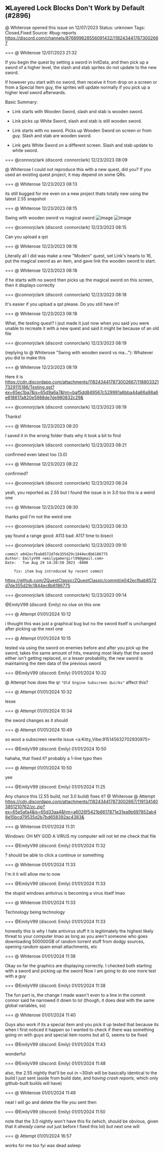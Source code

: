 ## ❌Layered Lock Blocks Don't Work by Default (#2896)
@ Whiterose opened this issue on 12/07/2023
Status: unknown
Tags: Closed,Fixed
Source: #bug-reports https://discord.com/channels/876899628556091432/1182434417873002667


=== @ Whiterose 12/07/2023 21:32

If you begin the quest by setting a sword in InitData, and then pick up a sword of a higher level, the slash and stab sprites do not update to the new sword.

If however you start with no sword, then receive it from drop on a screen or from a Special Item guy, the sprites will update normally if you pick up a higher level sword afterwards.

Basic Summary:
- Link starts with Wooden Sword, slash and stab is wooden sword. 
- Link picks up White Sword, slash and stab is still wooden sword.

- Link starts with no sword. Picks up Wooden Sword on screen or from guy. Slash and stab are wooden sword.
- Link gets White Sword on a different screen. Slash and stab update to white sword.

=== @connorjclark (discord: connorclark) 12/23/2023 08:09

@ Whiterose I could not reproduce this with a new quest, did you?
If you used an existing quest project, it may depend on some QRs.

=== @ Whiterose 12/23/2023 08:13

its still bugged for me even on a new project thats totally new using the latest 2.55 snapshot

=== @ Whiterose 12/23/2023 08:15

Swing with wooden sword vs magical sword
![image](https://cdn.discordapp.com/attachments/1182434417873002667/1188032063702577192/zc_screen00117.png?ex=65ec1a94&is=65d9a594&hm=069cb365f8fd6499d8016cbac7a96cdb45d0d1e1525d9d8cbc5f515644222704&)
![image](https://cdn.discordapp.com/attachments/1182434417873002667/1188032064147177572/zc_screen00119.png?ex=65ec1a94&is=65d9a594&hm=6de85b4363d3fd1e8dc2639a06f43a9e42c5055c851fd72c6b67693c42b96b47&)

=== @connorjclark (discord: connorclark) 12/23/2023 08:15

Can you upload a qst

=== @ Whiterose 12/23/2023 08:16

Literally all I did was make a new "Modern" quest, set Link's hearts to 16, put the magical sword as an item, and gave link the wooden sword to start.

=== @ Whiterose 12/23/2023 08:18

if he starts with no sword then picks up the magical sword on this screen, then it displays correctly

=== @connorjclark (discord: connorclark) 12/23/2023 08:18

It's easier if you upload a qst please.
Do you still have it?

=== @ Whiterose 12/23/2023 08:18

What, the testing quest?
I jsut made it just now when you said you were unable to recreate it with a new quest and said it might be because of an old file

=== @connorjclark (discord: connorclark) 12/23/2023 08:19

(replying to @ Whiterose "Swing with wooden sword vs ma…"): Whatever you did to make this

=== @ Whiterose 12/23/2023 08:19

Here it is
https://cdn.discordapp.com/attachments/1182434417873002667/1188033217329115186/Testing.qst?ex=65ec1ba7&is=65d9a6a7&hm=baf5dd849567c529991a6bba44a66a98a6e618617a820e5988de7de980832c29&

=== @connorjclark (discord: connorclark) 12/23/2023 08:19

Thanks!

=== @ Whiterose 12/23/2023 08:20

I saved it in the wrong folder
thats why it took a bit to find

=== @connorjclark (discord: connorclark) 12/23/2023 08:21

confirmed even latest too (3.0)

=== @ Whiterose 12/23/2023 08:22

confirmed?

=== @connorjclark (discord: connorclark) 12/23/2023 08:24

yeah, you reported as 2.55 but I found the issue is in 3.0 too
this is a weird one

=== @ Whiterose 12/23/2023 08:30

thanks god I'm not the weird one

=== @connorjclark (discord: connorclark) 12/23/2023 08:33

yay found a range
good: A113
bad: A117
time to bisect

=== @connorjclark (discord: connorclark) 12/23/2023 09:10

```
commit e042ecfbab8572d7de355d29c1844ec8b6186775
Author: EmilyV99 <emilygamergirl99@gmail.com>
Date:   Tue Aug 29 14:20:50 2023 -0400

    fix: item bug introduced by recent commit
```

https://github.com/ZQuestClassic/ZQuestClassic/commit/e042ecfbab8572d7de355d29c1844ec8b6186775

=== @connorjclark (discord: connorclark) 12/23/2023 09:14

@EmilyV99 (discord: Emily) no clue on this one

=== @ Attempt 01/01/2024 10:12

i thought this was just a graphical bug but no
the sword itself is unchanged after picking up the next one

=== @ Attempt 01/01/2024 10:15

tested via using the sword on enemies before and after you pick up the sword, takes the same amount of hits, meaning most likely that the sword either isn't getting replaced, or a lesser probability, the new sword is maintaining the item data of the previous sword

=== @EmilyV99 (discord: Emily) 01/01/2024 10:32

@ Attempt how does the qr `"Old Engine Subscreen Quirks"` affect this?

=== @ Attempt 01/01/2024 10:32

lesse

=== @ Attempt 01/01/2024 10:34

the sword changes as it should

=== @ Attempt 01/01/2024 10:49

so woot a subscreen rewrite issue <a:Kitty_Vibe:915145632702930975>

=== @EmilyV99 (discord: Emily) 01/01/2024 10:50

hahaha, that fixed it?
probably a 1-line typo then

=== @ Attempt 01/01/2024 10:50

yee

=== @EmilyV99 (discord: Emily) 01/01/2024 11:25

Any chance this (2.55 build, not 3.0 build) fixes it? @ Whiterose @ Attempt
https://cdn.discordapp.com/attachments/1182434417873002667/1191341403851210762/zc.zip?ex=65e5afa4&is=65d33aa4&hm=a6026f5421b6617871e31ea9b697852ab48e15bcd79535d2b7bd658392ac4383&

=== @ Whiterose 01/01/2024 11:31

Windows: OH MY GOD A VIRUS
my computer will not let me check that file

=== @EmilyV99 (discord: Emily) 01/01/2024 11:32

?
should be able to click a continue or something

=== @ Whiterose 01/01/2024 11:33

I'm it it will allow me to now

=== @EmilyV99 (discord: Emily) 01/01/2024 11:33

the stupid windows antivirus is becoming a virus itself lmao

=== @ Whiterose 01/01/2024 11:33

Technology being technology

=== @EmilyV99 (discord: Emily) 01/01/2024 11:33

honestly this is why I hate antivirus stuff
it is legitimately the highest likely threat to your computer lmao
as long as you aren't someone who goes downloading 500000GB of random torrent stuff from dodgy sources, opening random spam email attachments, etc

=== @ Whiterose 01/01/2024 11:38

Okay so far the graphics are displaying correctly. I checked both starting with a sword and picking up the sword
Now I am going to do one more test with a guy

=== @EmilyV99 (discord: Emily) 01/01/2024 11:38

The fun part is, the change I made wasn't even to a line in the commit connor said he narrowed it down to lol
(though, it does deal with the same global variables, so)

=== @ Whiterose 01/01/2024 11:40

Guys also work
if its a special item and you pick it up
tested that because its when I first noticed it happen
so I wanted to check if there was something going on with guys and special item rooms
but all G, seems to be fixed

=== @EmilyV99 (discord: Emily) 01/01/2024 11:43

wonderful

=== @EmilyV99 (discord: Emily) 01/01/2024 11:48

also, the 2.55 nightly that'll be out in ~30ish will be basically identical to the build I just sent
(aside from build date, and *having crash reports*, which only github-built builds will have)

=== @ Whiterose 01/01/2024 11:49

neat
I will go and delete the file you sent then

=== @EmilyV99 (discord: Emily) 01/01/2024 11:50

note that the 3.0 nightly won't have this fix (which, should be obvious, given that it *already came out* just before I fixed this lol)
but next one will

=== @ Attempt 01/01/2024 16:57

works for me too fyi
was dead asleep
